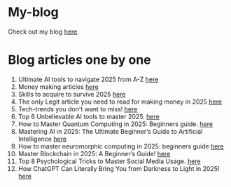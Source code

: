 # My-blog

Check out my blog [here](https://sphereoftech360.in/).
# Blog articles one by one
1. Ultimate AI tools to navigate 2025 from A-Z [here](https://sphereoftech360.in/2024/12/all-ai-tools-in-one-go-from-z-in.html)
2. Money making articles [here](https://sphereoftech360.in/2024/03/9-proven-websites-that-pay-in-dollars.html)
3. Skills to acquire to survive 2025 [here](https://sphereoftech360.in/2024/12/the-ultimate-skill-set-you-must-acquire.html)
4. The only Legit article you need to read for making money in 2025 [here](https://sphereoftech360.in/2024/12/the-only-legit-article-you-need-to-read.html)
5. Tech-trends you don't want to miss! [here](https://sphereoftech360.in/2024/12/the-ultimate-skill-set-you-must-acquire.html)
6. Top  6 Unbelievable AI tools to master 2025. [here](https://sphereoftech360.in/2024/12/the-ultimate-skill-set-you-must-acquire.html)
7. How to Master Quantum Computing in 2025: Beginners guide. [here](https://www.sphereoftech360.in/2025/01/how-to-master-quantum-computing-in-2025.html)
8. Mastering AI in 2025: The Ultimate Beginner’s Guide to Artificial Intelligence  [here](https://www.sphereoftech360.in/2025/01/mastering-ai-in-2025-ultimate-beginners.html)
9. How to master neuromorphic computing in 2025: beginners guide  [here](https://www.sphereoftech360.in/2025/01/how-to-master-neuromorphic-computing-in.html)
10. Master Blockchain in 2025: A Beginner’s Guide! [here](https://www.sphereoftech360.in/2025/01/how-to-master-blockchain-in-2025.html)
11. Top 8 Psychological Tricks to Master Social Media Usage. [here](https://www.sphereoftech360.in/2025/01/top-8-psychological-tricks-to-master.html)
12. How ChatGPT Can Literally Bring You from Darkness to Light in 2025!  [here](https://www.sphereoftech360.in/2025/01/how-chatgpt-can-literally-bring-you.html)
